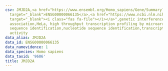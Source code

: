 ```yaml
---
csv: JMJD2A,<a href="https://www.ensembl.org/Homo_sapiens/Gene/Summary?db=core;g=ENSG00000066135"
  target="_blank">ENSG00000066135</a>,<a href="https://www.ncbi.nlm.nih.gov/pubmed/17216044"
  target="_blank"><i class="fas fa-file"></i></a>",genetic interference,functional
  association,HeLa, high throughput transcription profiling by microarray,nucleotide
  sequence identification,nucleotide sequence identification,transcriptional regulation,down-regulates
  activity
data_alias: JMJD2A
data_id: ENSG00000066135
data_numevidence: 1
data_species: Homo sapiens
data_taxid: '9606'
title: JMJD2A
---
```

